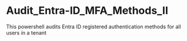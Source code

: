 # Audit_Entra-ID_MFA_Methods_II
This powershell audits Entra ID registered authentication methods for all users in a tenant

